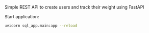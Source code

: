 Simple REST API to create users and track their weight using FastAPI

Start application:
```bash
uvicorn sql_app.main:app --reload
```